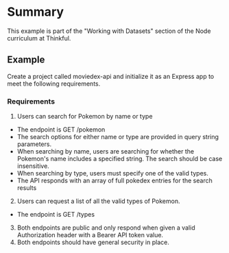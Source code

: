 # Summary
This example is part of the "Working with Datasets" section of the Node curriculum at Thinkful.

## Example
Create a project called moviedex-api and initialize it as an Express app to meet the following requirements.

### Requirements
1. Users can search for Pokemon by name or type
- The endpoint is GET /pokemon
- The search options for either name or type are provided in query string parameters.
- When searching by name, users are searching for whether the Pokemon's name includes a specified string. The search should be case insensitive.
- When searching by type, users must specify one of the valid types.
- The API responds with an array of full pokedex entries for the search results
2. Users can request a list of all the valid types of Pokemon.
- The endpoint is GET /types
3. Both endpoints are public and only respond when given a valid Authorization header with a Bearer API token value.
4. Both endpoints should have general security in place.